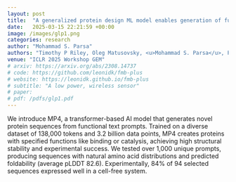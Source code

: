 ```yaml
---
layout: post
title:  "A generalized protein design ML model enables generation of functional de novo proteins"
date:   2025-03-15 22:21:59 +00:00
image: /images/glp1.png
categories: research
author: "Mohammad S. Parsa"
authors: "Timothy P Riley, Oleg Matusovsky, <u>Mohammad S. Parsa</u>, Pourya Kalantari, Kooshiar Azimian, Kathy Y Wei"
venue: "ICLR 2025 Workshop GEM"
# arxiv: https://arxiv.org/abs/2308.14737
# code: https://github.com/leonidk/fmb-plus
# website: https://leonidk.github.io/fmb-plus
# subtitle: "A low power, wireless sensor"
# paper: 
# pdf: /pdfs/glp1.pdf
---
```

We introduce MP4, a transformer-based AI model that generates novel protein sequences from functional text prompts. Trained on a diverse dataset of 138,000 tokens and 3.2 billion data points, MP4 creates proteins with specified functions like binding or catalysis, achieving high structural stability and experimental success. We tested over 1,000 unique prompts, producing sequences with natural amino acid distributions and predicted foldability (average pLDDT 82.6). Experimentally, 84% of 94 selected sequences expressed well in a cell-free system.